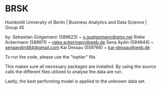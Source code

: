 # BRSK

Humboldt University of Berlin | Business Analytics and Data Science | Group 45

by:
Sebastian Gütgemann (589623)  ~ s.guetgemann@gmx.net
Rieke Ackermann     (588611)  ~ rieke.ackermann@web.de
Sena Aydin          (594644)  ~ senaaydin484@gmail.com
Kai Dessau          (559766)  ~ kai-dessau@web.de

To run the code, please use the "toptier" file.

This makes sure all necessary packages are installed. By using the source calls
the different files utilized to analyse the data are run.

Lastly, the best performing model is applied to the unknown data set.
